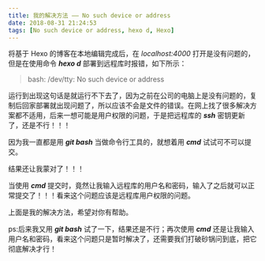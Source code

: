 ```yaml
---
title: 我的解决方法 —— No such device or address
date: 2018-08-31 21:24:53
tags: [No such device or address, hexo d, Hexo]
---
```

将基于 Hexo 的博客在本地编辑完成后，在 *localhost:4000* 打开是没有问题的，但是在使用命令 ***hexo d*** 部署到远程库时报错，如下所示：

> bash: /dev/tty: No such device or address

运行到出现这句话是就运行不下去了，因为之前在公司的电脑上是没有问题的，复制后回家部署就出现问题了，所以应该不会是文件的错误。在网上找了很多解决方案都不适用，后来一想可能是用户权限的问题，于是把远程库的 ***ssh*** 密钥更新了，还是不行！！！

因为我一直都是用 ***git bash*** 当做命令行工具的，就想着用 ***cmd*** 试试可不可以提交。

结果还让我蒙对了！！！

当使用 ***cmd*** 提交时，竟然让我输入远程库的用户名和密码，输入了之后就可以正常提交了！！！看来这个问题应该是远程库用户权限的问题。

上面是我的解决方法，希望对你有帮助。

ps:后来我又用 ***git bash*** 试了一下，结果还是不行；再次使用 ***cmd*** 还是让我输入用户名和密码，看来这个问题只是暂时解决了，还需要我们打破砂锅问到底，把它彻底解决才行！
